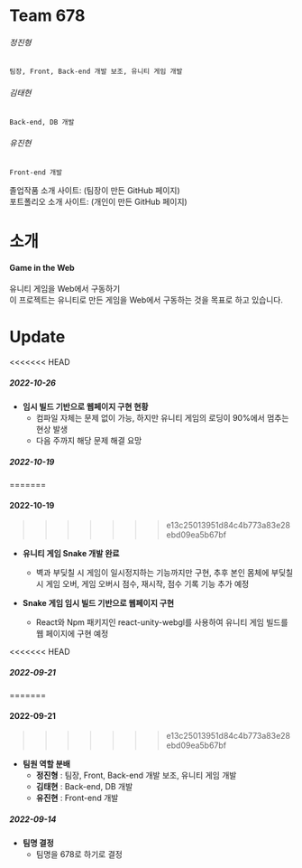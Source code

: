 
# Team 678  
  ###### 정진형
    팀장, Front, Back-end 개발 보조, 유니티 게임 개발  
  ###### 김태현  
    Back-end, DB 개발  
 ###### 유진현  
    Front-end 개발  

 졸업작품 소개 사이트:  (팀장이 만든 GitHub 페이지)  
 포트폴리오 소개 사이트:  (개인이 만든 GitHub 페이지)    


# 소개  
#### Game in the Web  
유니티 게임을 Web에서 구동하기  
이 프로젝트는 유니티로 만든 게임을 Web에서 구동하는 것을 목표로 하고 있습니다.    

# Update  
<<<<<<< HEAD
##### 2022-10-26  
+ **임시 빌드 기반으로 웹페이지 구현 현황**  
    + 컴파일 자체는 문제 없이 가능, 하지만 유니티 게임의 로딩이 90%에서 멈추는 현상 발생  
    + 다음 주까지 해당 문제 해결 요망  

##### 2022-10-19
=======
#### 2022-10-19
>>>>>>> e13c25013951d84c4b773a83e28ebd09ea5b67bf
+ **유니티 게임 Snake 개발 완료**
    + 벽과 부딪칠 시 게임이 일시정지하는 기능까지만 구현, 추후 본인 몸체에 부딪칠 시 게임 오버, 게임 오버시 점수, 재시작, 점수 기록 기능 추가 예정

+ **Snake 게임 임시 빌드 기반으로 웹페이지 구현**
    + React와 Npm 패키지인 react-unity-webgl를 사용하여 유니티 게임 빌드를 웹 페이지에 구현 예정

<<<<<<< HEAD
##### 2022-09-21  
=======
#### 2022-09-21  
>>>>>>> e13c25013951d84c4b773a83e28ebd09ea5b67bf
+ **팀원 역할 분배**
    + **정진형** : 팀장, Front, Back-end 개발 보조, 유니티 게임 개발  
    + **김태현** : Back-end, DB 개발  
    + **유진현** : Front-end 개발  

##### 2022-09-14  
+ **팀명 결정**
    + 팀명을 678로 하기로 결정   
